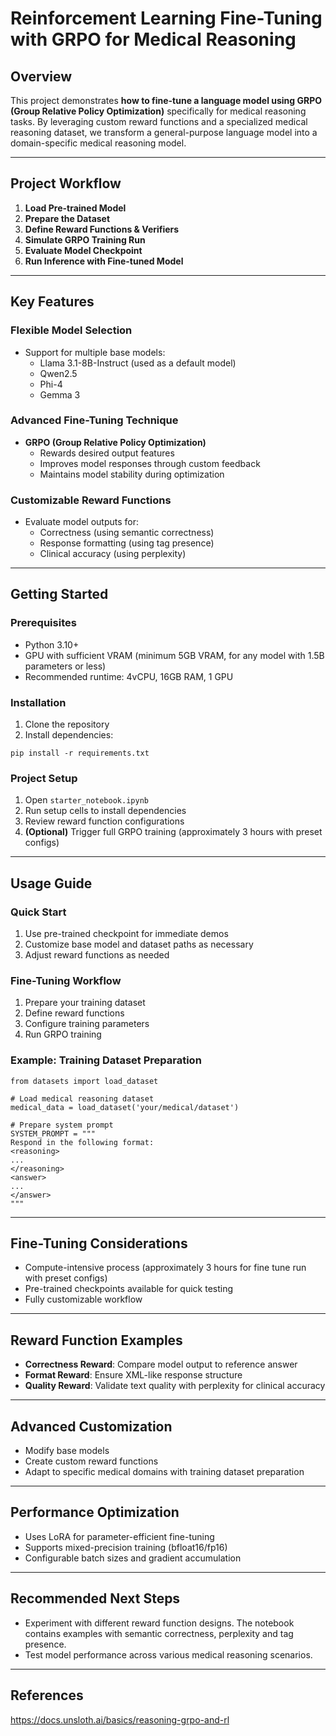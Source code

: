 Reinforcement Learning Fine-Tuning with GRPO for Medical Reasoning
==================================================================

Overview
--------

This project demonstrates **how to fine-tune a language model using GRPO (Group Relative Policy Optimization)** specifically for medical reasoning tasks. By leveraging custom reward functions and a specialized medical reasoning dataset, we transform a general-purpose language model into a domain-specific medical reasoning model.

* * * * *

Project Workflow
----------------

1.  **Load Pre-trained Model**
2.  **Prepare the Dataset**
3.  **Define Reward Functions & Verifiers**
4.  **Simulate GRPO Training Run**
5.  **Evaluate Model Checkpoint**
6.  **Run Inference with Fine-tuned Model**

* * * * *

Key Features
------------

### Flexible Model Selection

-   Support for multiple base models:
    -   Llama 3.1-8B-Instruct (used as a default model)
    -   Qwen2.5
    -   Phi-4
    -   Gemma 3

### Advanced Fine-Tuning Technique

-   **GRPO (Group Relative Policy Optimization)**
    -   Rewards desired output features
    -   Improves model responses through custom feedback
    -   Maintains model stability during optimization

### Customizable Reward Functions

-   Evaluate model outputs for:
    -   Correctness (using semantic correctness)
    -   Response formatting (using tag presence)
    -   Clinical accuracy (using perplexity)

* * * * *

Getting Started
---------------

### Prerequisites

-   Python 3.10+
-   GPU with sufficient VRAM (minimum 5GB VRAM, for any model with 1.5B parameters or less)
-   Recommended runtime: 4vCPU, 16GB RAM, 1 GPU 

### Installation

1.  Clone the repository
2.  Install dependencies:

```
pip install -r requirements.txt

```

### Project Setup

1.  Open `starter_notebook.ipynb`
2.  Run setup cells to install dependencies
3.  Review reward function configurations
4.  **(Optional)** Trigger full GRPO training (approximately 3 hours with preset configs)

* * * * *

Usage Guide
-----------

### Quick Start

1.  Use pre-trained checkpoint for immediate demos
2.  Customize base model and dataset paths as necessary
3.  Adjust reward functions as needed

### Fine-Tuning Workflow

1.  Prepare your training dataset
2.  Define reward functions
3.  Configure training parameters
4.  Run GRPO training

### Example: Training Dataset Preparation

```
from datasets import load_dataset

# Load medical reasoning dataset
medical_data = load_dataset('your/medical/dataset')

# Prepare system prompt
SYSTEM_PROMPT = """
Respond in the following format:
<reasoning>
...
</reasoning>
<answer>
...
</answer>
"""

```

* * * * *

Fine-Tuning Considerations
--------------------------

-   Compute-intensive process (approximately 3 hours for fine tune run with preset configs)
-   Pre-trained checkpoints available for quick testing
-   Fully customizable workflow

* * * * *

Reward Function Examples
------------------------

-   **Correctness Reward**: Compare model output to reference answer
-   **Format Reward**: Ensure XML-like response structure
-   **Quality Reward**: Validate text quality with perplexity for clinical accuracy

* * * * *

Advanced Customization
----------------------

-   Modify base models
-   Create custom reward functions
-   Adapt to specific medical domains with training dataset preparation

* * * * *

Performance Optimization
------------------------

-   Uses LoRA for parameter-efficient fine-tuning
-   Supports mixed-precision training (bfloat16/fp16)
-   Configurable batch sizes and gradient accumulation

* * * * *

Recommended Next Steps
----------------------

-   Experiment with different reward function designs. The notebook contains examples with semantic correctness, perplexity and tag presence.
-   Test model performance across various medical reasoning scenarios.

* * * * *

References
----------------------

https://docs.unsloth.ai/basics/reasoning-grpo-and-rl
